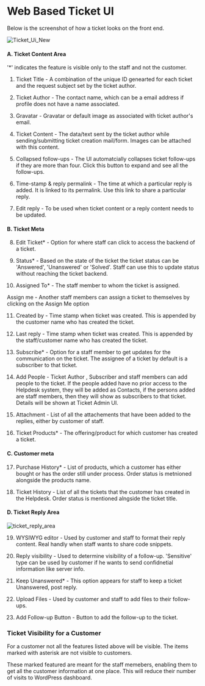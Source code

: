 # Web Based Ticket UI

Below is the screenshot of how a ticket looks on the front end.


![Ticket_Ui_New](http://git.rtcamp.com/uploads/rtbiz/rtbiz-helpdesk/f012f71970/Ticket_Ui_New.png)
 ####  A. Ticket Content Area

'*' indicates the feature is visible only to the staff and not the customer.


1. Ticket Title - A combination of the unique ID genearted for each ticket and the request subject set by the ticket author.

2. Ticket Author -  The contact name, which can be a email address if profile does not have a name associated.

3. Gravatar - Gravatar or default image as associated with ticket author's email.

4. Ticket Content - The data/text sent by the ticket author while sending/submitting ticket creation mail/form. Images can be attached with this content.

5. Collapsed follow-ups - The UI automatcially collapses ticket follow-ups if they are more than four. Click this button to expand and see all the follow-ups.

6. Time-stamp & reply permalink - The time at which a particular reply is added. It is linked to its permalink. Use this link to share a particular reply.

7. Edit reply - To be used when ticket content or a reply content needs to be updated.
#### B. Ticket Meta

8. Edit Ticket* - Option for where staff can click to access the backend of a ticket.

9. Status* - Based on the state of the ticket the ticket status can be 'Answered', 'Unanswered' or 'Solved'. Staff can use this to update status without reaching the ticket backend.

10. Assigned To* - The staff member to whom the ticket is assigned.

 Assign me - Another staff members can assign a ticket to themselves by clicking on the Assign Me option

11. Created by - Time stamp when ticket was created. This is appended by the customer name who has created the ticket.

12. Last reply -  Time stamp when ticket was created. This is appended by the staff/customer name who has created the ticket.

13. Subscribe* - Option for a staff member to get updates for the communication on the ticket. The assignee of a ticket by default is a subscriber to that ticket.
14. Add People - Ticket Author , Subscriber and staff members can add people to the ticket. If the people added have no prior access to the Helpdesk system, they will be added as Contacts, if the persons added are staff members, then they will show as subscribers to that ticket. Details will be shown at Ticket Admin UI.

15. Attachment - List of all the attachements that have been added to the replies, either by customer of staff.

16. Ticket Products* - The offering/product for which customer has created a ticket.
#### C. Customer meta

17. Purchase History* - List of products, which a customer has either bought or has the order still under process. Order status is metnioned alongside the products name.

18. Ticket History - List of all the tickets that the customer has created in the Helpdesk. Order status is mentioned alngside the ticket title.
#### D. Ticket Reply Area
![ticket_reply_area](http://git.rtcamp.com/uploads/rtbiz/rtbiz-helpdesk/a1639e83d0/ticket_reply_area.png)

19. WYSIWYG editor - Used by customer and staff to format their reply content. Real handly when staff wants to share code snippets.

20. Reply visibility - Used to determine visibility of a follow-up. 'Sensitive' type can be used by customer if he wants to send confidnetial information like server info.

21. Keep Unanswered* - This option appears for staff to keep a ticket Unanswered, post reply.

22. Upload Files - Used by customer and staff to add files to their follow-ups.

23. Add Follow-up Button - Button to add the follow-up to the ticket.



### Ticket Visibility for a Customer

For a customer not all the features listed above will be visible. The items marked with asterisk are not visible to customers.

These marked featured are meant for the staff memebers, enabling them to get all the customer information at one place. This will reduce their number of visits to WordPress dashboard.
